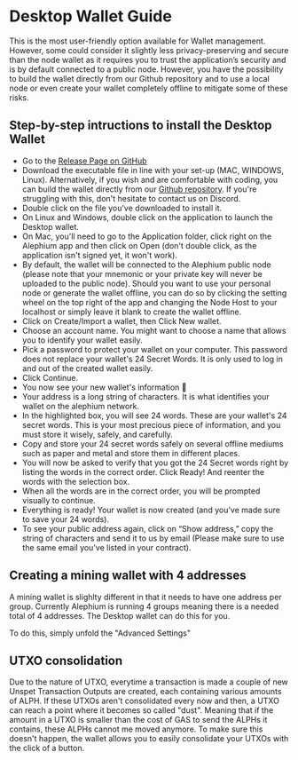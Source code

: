 # Desktop Wallet Guide

This is the most user-friendly option available for Wallet management. However, some could consider it slightly less privacy-preserving and secure than the node wallet as it requires you to trust the application’s security and is by default connected to a public node. However, you have the possibility to build the wallet directly from our Github repository and to use a local node or even create your wallet completely offline to mitigate some of these risks.

## Step-by-step intructions to install the Desktop Wallet

- Go to the [Release Page on GitHub](https://github.com/alephium/alephium-wallet/releases)
- Download the executable file in line with your set-up (MAC, WINDOWS, Linux). Alternatively, if you wish and are comfortable with coding, you can build the wallet directly from our [Github repository](https://github.com/alephium/alephium-wallet). If you're struggling with this, don't hesitate to contact us on Discord. 
- Double click on the file you've downloaded to install it.
- On Linux and Windows, double click on the application to launch the Desktop wallet. 
- On Mac, you'll need to go to the Application folder, click right on the Alephium app and then click on Open (don't double click, as the application isn't signed yet, it won't work).
- By default, the wallet will be connected to the Alephium public node (please note that your mnemonic or your private key will never be uploaded to the public node). Should you want to use your personal node or generate the wallet offline, you can do so by clicking the setting wheel on the top right of the app and changing the Node Host to your localhost or simply leave it blank to create the wallet offline. 
- Click on Create/Import a wallet, then Click New wallet.
- Choose an account name. You might want to choose a name that allows you to identify your wallet easily. 
- Pick a password to protect your wallet on your computer. This password does not replace your wallet's 24 Secret Words. It is only used to log in and out of the created wallet easily.
- Click Continue.
- You now see your new wallet's information 🎉 
- Your address is a long string of characters. It is what identifies your wallet on the alephium network.
- In the highlighted box, you will see 24 words. These are your wallet's  24 secret words. This is your most precious piece of information, and you must store it wisely, safely, and carefully.
- Copy and store your 24 secret words safely on several offline mediums such as paper and metal and store them in different places. 
- You will now be asked to verify that you got the 24 Secret words right by listing the words in the correct order. Click Ready! And reenter the words with the selection box.
- When all the words are in the correct order, you will be prompted visually to continue.
- Everything is ready! Your wallet is now created (and you've made sure to save your 24 words). 
- To see your public address again, click on “Show address,” copy the string of characters and send it to us by email (Please make sure to use the same email you've listed in your contract). 

## Creating a mining wallet with 4 addresses

A mining wallet is slighlty different in that it needs to have one address per group. Currently Alephium is running 4 groups meaning there is a needed total of 4 addresses. The Desktop wallet can do this for you.

To do this, simply unfold the "Advanced Settings"

## UTXO consolidation

Due to the nature of UTXO, everytime a transaction is made a couple of new Unspet Transaction Outputs are created, each containing various amounts of ALPH. If these UTXOs aren't consolidated every now and then, a UTXO can reach a point where it becomes so called "dust". Meaning that if the amount in a UTXO is smaller than the cost of GAS to send the ALPHs it contains, these ALPHs cannot me moved anymore. To make sure this doesn't happen, the wallet allows you to easily consolidate your UTXOs with the click of a button.